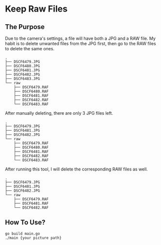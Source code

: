 # Keep Raw Files

## The Purpose
Due to the camera's settings, a file will have both a JPG and a RAW file. My habit is to delete unwanted files from the JPG first, then go to the RAW files to delete the same ones.

```
.
├── DSCF6479.JPG
├── DSCF6480.JPG
├── DSCF6481.JPG
├── DSCF6482.JPG
├── DSCF6483.JPG
└── raw
    ├── DSCF6479.RAF
    ├── DSCF6480.RAF
    ├── DSCF6481.RAF
    ├── DSCF6482.RAF
    └── DSCF6483.RAF
```

After manually deleting, there are only 3 JPG files left.
```
.
├── DSCF6479.JPG
├── DSCF6481.JPG
├── DSCF6482.JPG
└── raw
    ├── DSCF6479.RAF
    ├── DSCF6480.RAF
    ├── DSCF6481.RAF
    ├── DSCF6482.RAF
    └── DSCF6483.RAF
```

After running this tool, I will delete the corresponding RAW files as well.
```
.
├── DSCF6479.JPG
├── DSCF6481.JPG
├── DSCF6482.JPG
└── raw
    ├── DSCF6479.RAF
    ├── DSCF6481.RAF
    └── DSCF6482.RAF
```

## How To Use?
```
go build main.go
./main {your picture path}
```